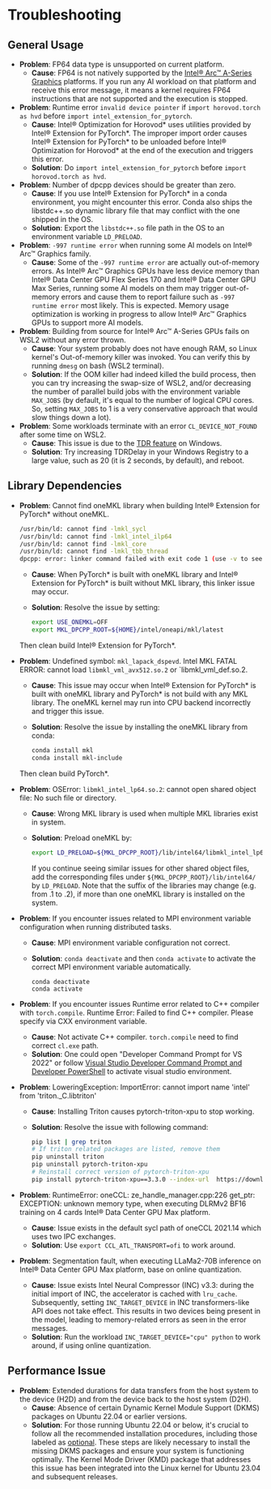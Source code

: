 Troubleshooting
===============

## General Usage

- **Problem**: FP64 data type is unsupported on current platform.
  - **Cause**: FP64 is not natively supported by the [Intel® Arc™ A-Series Graphics](https://www.intel.com/content/www/us/en/products/details/discrete-gpus/arc.html) platforms.
    If you run any AI workload on that platform and receive this error message, it means a kernel requires FP64 instructions that are not supported and the execution is stopped.
- **Problem**: Runtime error `invalid device pointer` if `import horovod.torch as hvd` before `import intel_extension_for_pytorch`.
  - **Cause**: Intel® Optimization for Horovod\* uses utilities provided by Intel® Extension for PyTorch\*. The improper import order causes Intel® Extension for PyTorch\* to be unloaded before Intel®
    Optimization for Horovod\* at the end of the execution and triggers this error.
  - **Solution**: Do `import intel_extension_for_pytorch` before `import horovod.torch as hvd`.
- **Problem**: Number of dpcpp devices should be greater than zero.
  - **Cause**: If you use Intel® Extension for PyTorch\* in a conda environment, you might encounter this error. Conda also ships the libstdc++.so dynamic library file that may conflict with the one shipped in the OS.
  - **Solution**: Export the `libstdc++.so` file path in the OS to an environment variable `LD_PRELOAD`.
- **Problem**: `-997 runtime error` when running some AI models on Intel® Arc™ Graphics family.
  - **Cause**:  Some of the `-997 runtime error` are actually out-of-memory errors. As Intel® Arc™ Graphics GPUs have less device memory than Intel® Data Center GPU Flex Series 170 and Intel® Data Center GPU
    Max  Series, running some AI models on them may trigger out-of-memory errors and cause them to report failure such as `-997 runtime error` most likely. This is expected. Memory usage optimization is working in progress to allow Intel® Arc™ Graphics GPUs to support more AI models.
- **Problem**: Building from source for Intel® Arc™ A-Series GPUs fails on WSL2 without any error thrown.
  - **Cause**: Your system probably does not have enough RAM, so Linux kernel's Out-of-memory killer was invoked. You can verify this by running `dmesg` on bash (WSL2 terminal).
  - **Solution**: If the OOM killer had indeed killed the build process, then you can try increasing the swap-size of WSL2, and/or decreasing the number of parallel build jobs with the environment
    variable `MAX_JOBS` (by default, it's equal to the number of logical CPU cores. So, setting `MAX_JOBS` to 1 is a very conservative approach that would slow things down a lot).
- **Problem**: Some workloads terminate with an error `CL_DEVICE_NOT_FOUND` after some time on WSL2.
  - **Cause**:  This issue is due to the [TDR feature](https://learn.microsoft.com/en-us/windows-hardware/drivers/display/tdr-registry-keys#tdrdelay) on Windows.
  - **Solution**: Try increasing TDRDelay in your Windows Registry to a large value, such as 20 (it is 2 seconds, by default), and reboot.

## Library Dependencies

- **Problem**: Cannot find oneMKL library when building Intel® Extension for PyTorch\* without oneMKL.

  ```bash
  /usr/bin/ld: cannot find -lmkl_sycl
  /usr/bin/ld: cannot find -lmkl_intel_ilp64
  /usr/bin/ld: cannot find -lmkl_core
  /usr/bin/ld: cannot find -lmkl_tbb_thread
  dpcpp: error: linker command failed with exit code 1 (use -v to see invocation)
  ```

  - **Cause**: When PyTorch\* is built with oneMKL library and Intel® Extension for PyTorch\* is built without MKL library, this linker issue may occur.
  - **Solution**: Resolve the issue by setting:

    ```bash
    export USE_ONEMKL=OFF
    export MKL_DPCPP_ROOT=${HOME}/intel/oneapi/mkl/latest
    ```

   Then clean build Intel® Extension for PyTorch\*.

- **Problem**: Undefined symbol: `mkl_lapack_dspevd`. Intel MKL FATAL ERROR: cannot load `libmkl_vml_avx512.so.2` or `libmkl_vml_def.so.2.
  - **Cause**: This issue may occur when Intel® Extension for PyTorch\* is built with oneMKL library and PyTorch\* is not build with any MKL library. The oneMKL kernel may run into CPU backend incorrectly
    and trigger this issue.
  - **Solution**: Resolve the issue by installing the oneMKL library from conda:

    ```bash
    conda install mkl
    conda install mkl-include
    ```

   Then clean build PyTorch\*.

- **Problem**: OSError: `libmkl_intel_lp64.so.2`: cannot open shared object file: No such file or directory.
  - **Cause**: Wrong MKL library is used when multiple MKL libraries exist in system.
  - **Solution**: Preload oneMKL by:

    ```bash
    export LD_PRELOAD=${MKL_DPCPP_ROOT}/lib/intel64/libmkl_intel_lp64.so.2:${MKL_DPCPP_ROOT}/lib/intel64/libmkl_intel_ilp64.so.2:${MKL_DPCPP_ROOT}/lib/intel64/libmkl_gnu_thread.so.2:${MKL_DPCPP_ROOT}/lib/intel64/libmkl_core.so.2:${MKL_DPCPP_ROOT}/lib/intel64/libmkl_sycl.so.2
    ```

    If you continue seeing similar issues for other shared object files, add the corresponding files under `${MKL_DPCPP_ROOT}/lib/intel64/` by `LD_PRELOAD`. Note that the suffix of the libraries may change (e.g. from .1 to .2), if more than one oneMKL library is installed on the system.

- **Problem**: If you encounter issues related to MPI environment variable configuration when running distributed tasks.
  - **Cause**: MPI environment variable configuration not correct.
  - **Solution**: `conda deactivate` and then `conda activate` to activate the correct MPI environment variable automatically.

    ```
    conda deactivate
    conda activate
    ```

- **Problem**: If you encounter issues Runtime error related to C++ compiler with `torch.compile`. Runtime Error: Failed to find C++ compiler. Please specify via CXX environment variable.
  - **Cause**: Not activate C++ compiler. `torch.compile` need to find correct `cl.exe` path.
  - **Solution**: One could open "Developer Command Prompt for VS 2022" or follow [Visual Studio Developer Command Prompt and Developer PowerShell](https://learn.microsoft.com/en-us/visualstudio/ide/reference/command-prompt-powershell?view=vs-2022#developer-command-prompt) to activate visual studio environment.

- **Problem**: LoweringException: ImportError: cannot import name 'intel' from 'triton._C.libtriton'
  - **Cause**: Installing Triton causes pytorch-triton-xpu to stop working.
  - **Solution**: Resolve the issue with following command:

    ```bash
    pip list | grep triton
    # If triton related packages are listed, remove them
    pip uninstall triton
    pip uninstall pytorch-triton-xpu
    # Reinstall correct version of pytorch-triton-xpu
    pip install pytorch-triton-xpu==3.3.0 --index-url  https://download.pytorch.org/whl/xpu
    ```

- **Problem**: RuntimeError: oneCCL: ze_handle_manager.cpp:226 get_ptr: EXCEPTION: unknown memory type, when executing DLRMv2 BF16 training on 4 cards Intel® Data Center GPU Max platform. 
  - **Cause**: Issue exists in the default sycl path of oneCCL 2021.14 which uses two IPC exchanges. 
  - **Solution**: Use `export CCL_ATL_TRANSPORT=ofi` to work around.
 
- **Problem**: Segmentation fault, when executing LLaMa2-70B inference on Intel® Data Center GPU Max platform, base on online quantization.
  - **Cause**: Issue exists Intel Neural Compressor (INC) v3.3: during the initial import of INC, the accelerator is cached with `lru_cache`. Subsequently, setting `INC_TARGET_DEVICE` in INC transformers-like API does not take effect. This results in two devices being present in the model, leading to memory-related errors as seen in the error messages.
  - **Solution**: Run the workload `INC_TARGET_DEVICE="cpu" python` to work around, if using online quantization.

## Performance Issue

- **Problem**: Extended durations for data transfers from the host system to the device (H2D) and from the device back to the host system (D2H).
  - **Cause**: Absence of certain Dynamic Kernel Module Support (DKMS) packages on Ubuntu 22.04 or earlier versions.
  - **Solution**: For those running Ubuntu 22.04 or below, it's crucial to follow all the recommended installation procedures, including those labeled as [optional](https://dgpu-docs.intel.com/driver/client/overview.html#optional-out-of-tree-kernel-mode-driver-install). These steps are likely necessary to install the missing DKMS packages and ensure your system is functioning optimally. The Kernel Mode Driver (KMD) package that addresses this issue has been integrated into the Linux kernel for Ubuntu 23.04 and subsequent releases.

